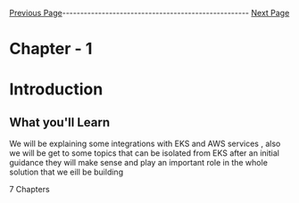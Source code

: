 



[Previous Page](https://github.com/EtricKombat/Course_Practical_Guide_EKS/blob/master/_docs/ch1/welcome_to_the_course.md)---------------------------------------------------- [Next Page](https://github.com/EtricKombat/Course_Practical_Guide_EKS/blob/master/_docs/ch1/The_BookStore_project.md)



# Chapter - 1
# Introduction

## What you'll Learn


We will be explaining some integrations with EKS and AWS services , also we will be get to  some topics that can be isolated from EKS after an initial guidance they will make sense and play an important role in the whole solution that we eill be building 

7 Chapters 


